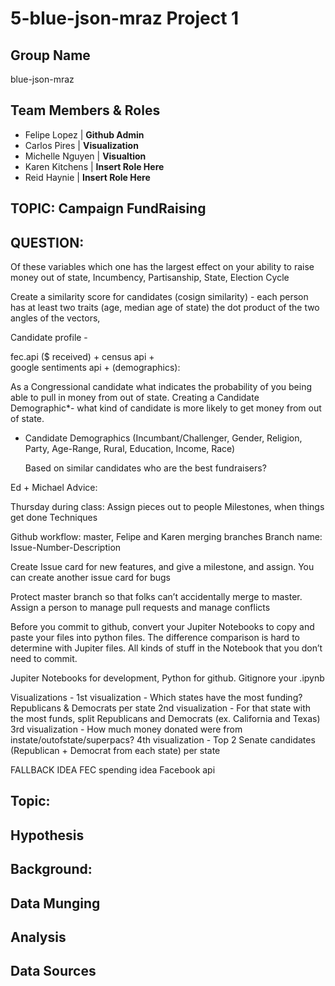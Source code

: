 # 5-blue-json-mraz Project 1

## Group Name
blue-json-mraz

## Team Members & Roles
* Felipe Lopez | **Github Admin**
* Carlos Pires | **Visualization**
* Michelle Nguyen | **Visualtion**
* Karen Kitchens | **Insert Role Here**
* Reid Haynie  | **Insert Role Here**


## TOPIC: Campaign FundRaising

## QUESTION: 

Of these variables which one has the largest effect on your ability to raise money out of state, Incumbency, Partisanship, State, Election Cycle

Create a similarity score for candidates (cosign similarity) - each person has at least two traits (age, median age of state) the dot product of the two angles of the vectors, 
	
Candidate profile -  

fec.api ($ received) + 
census api +  
google sentiments api +
(demographics):

As a Congressional candidate what indicates the probability of you being able to pull in money from out of state. Creating a Candidate Demographic*- what kind of candidate is more likely to get money from out of state. 

* Candidate Demographics (Incumbant/Challenger, Gender, Religion, Party, Age-Range, Rural, Education, Income, Race)

	Based on similar candidates who are the best fundraisers?

Ed + Michael Advice:

Thursday during class:
Assign pieces out to people
Milestones, when things get done
Techniques

Github workflow: 
master, Felipe and Karen merging branches
Branch name: 
Issue-Number-Description

Create Issue card for new features, and give a milestone, and assign. You can create another issue card for bugs 

Protect master branch so that folks can’t accidentally merge to master. Assign a person to manage pull requests and manage conflicts

Before you commit to github, convert your Jupiter Notebooks to copy and paste your files into python files. The difference comparison is hard to determine with Jupiter files. All kinds of stuff in the Notebook that you don’t need to commit. 

Jupiter Notebooks for development, Python for github. Gitignore your .ipynb 

Visualizations - 
1st visualization - Which states have the most funding? Republicans & Democrats per state
2nd visualization - For that state with the most funds, split Republicans and Democrats (ex. California and Texas)
3rd visualization - How much money donated were from instate/outofstate/superpacs?
4th visualization - Top 2 Senate candidates (Republican + Democrat from each state) per state



FALLBACK IDEA
FEC spending idea
Facebook api



## Topic:

## Hypothesis

## Background:

## Data Munging

## Analysis

## Data Sources


